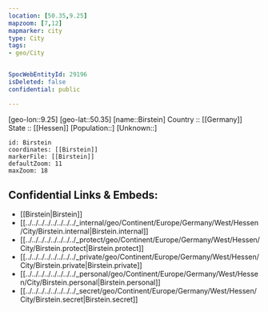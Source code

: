 ```yaml
---
location: [50.35,9.25] 
mapzoom: [7,12] 
mapmarker: city 
type: City
tags:
- geo/City


SpocWebEntityId: 29196
isDeleted: false
confidential: public

---
```

[geo-lon::9.25] 
[geo-lat::50.35] 
[name::Birstein] 
Country :: [[Germany]]  
State :: [[Hessen]] 
[Population::] 
[Unknown::] 


```leaflet
id: Birstein
coordinates: [[Birstein]] 
markerFile: [[Birstein]] 
defaultZoom: 11 
maxZoom: 18
```


## Confidential Links & Embeds: 
- [[Birstein|Birstein]]  
- [[../../../../../../../../_internal/geo/Continent/Europe/Germany/West/Hessen/City/Birstein.internal|Birstein.internal]] 
- [[../../../../../../../../_protect/geo/Continent/Europe/Germany/West/Hessen/City/Birstein.protect|Birstein.protect]] 
- [[../../../../../../../../_private/geo/Continent/Europe/Germany/West/Hessen/City/Birstein.private|Birstein.private]] 
- [[../../../../../../../../_personal/geo/Continent/Europe/Germany/West/Hessen/City/Birstein.personal|Birstein.personal]] 
- [[../../../../../../../../_secret/geo/Continent/Europe/Germany/West/Hessen/City/Birstein.secret|Birstein.secret]] 
